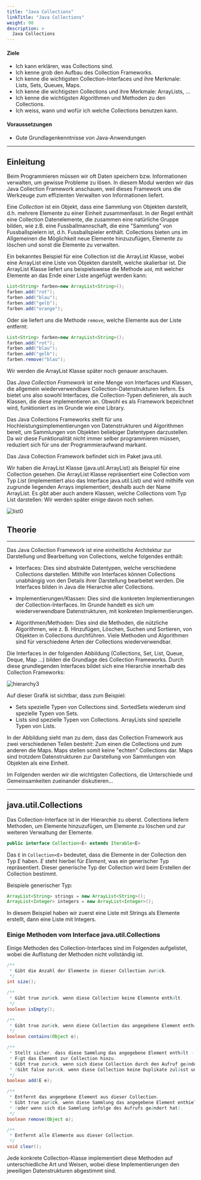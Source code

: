 ```yaml
---
title: "Java Collections"
linkTitle: "Java Collections"
weight: 98
description: >
  Java Collections
---
```


#### Ziele

* Ich kann erklären, was Collections sind.
* Ich kenne grob den Aufbau des Collection Frameworks.
* Ich kenne die wichtigsten Collection-Interfaces und ihre Merkmale: Lists, Sets, Queues, Maps.
* Ich kenne die wichtigsten Collections und ihre Merkmale: ArrayLists, ...
* Ich kenne die wichtigsten Algorithmen und Methoden zu den Collections.
* Ich weiss, wann und wofür ich welche Collections benutzen kann.

#### Voraussetzungen

* Gute Grundlagenkenntnisse von Java-Anwendungen

---

## Einleitung

Beim Programmieren müssen wir oft Daten speichern bzw. Informationen verwalten, um gewisse Probleme zu lösen.
In diesem Modul werden wir das Java Collection Framework anschauen, weil dieses Framework uns die Werkzeuge zum
effizienten Verwalten von Informationen liefert.

Eine *Collection* ist ein Objekt, dass eine Sammlung von Objekten darstellt, d.h. mehrere Elemente zu einer Einheit
zusammenfasst. In der Regel enthält eine Collection Datenelemente, die zusammen eine natürliche Gruppe bilden, wie z.B.
eine Fussballmannschaft, die eine "Sammlung" von Fussballspielern ist, d.h. Fussballspieler enthält. Collections bieten
uns im Allgemeinen die Möglichkeit neue Elemente hinzuzufügen, Elemente zu löschen und sonst die Elemente zu verwalten.

Ein bekanntes Beispiel für eine Collection ist die ArrayList Klasse, wobei eine ArrayList eine Liste von Objekten
darstellt, welche skalierbar ist. Die ArrayList Klasse liefert uns beispielsweise die Methode `add`, mit welcher
Elemente an das Ende einer Liste angefügt werden kann:

```java
List<String> farben=new ArrayList<String>();
farben.add("rot");
farben.add("blau");
farben.add("gelb");
farben.add("orange");
``` 

Oder sie liefert uns die Methode `remove`, welche Elemente aus der Liste entfernt:

```java
List<String> farben=new ArrayList<String>();
farben.add("rot");
farben.add("blau");
farben.add("gelb");
farben.remove("blau");
``` 

Wir werden die ArrayList Klasse später noch genauer anschauen.

Das *Java Collection Framework*  ist eine Menge von Interfaces und Klassen, die allgemein wiederverwendbare
Collection-Datenstrukturen liefern. Es bietet uns also sowohl Interfaces, die Collection-Typen definieren, als auch
Klassen, die diese implementieren an. Obwohl es als Framework bezeichnet wird, funktioniert es im Grunde wie eine
Library.

Das Java Collections Frameworks stellt für uns Hochleistungsimplementierungen von Datenstrukturen und Algorithmen
bereit, um Sammlungen von Objekten beliebiger Datentypen darzustellen. Da wir diese Funktionalität nicht immer selber 
programmieren müssen, reduziert sich für uns der Programmieraufwand markant.

Das Java Collection Framework befindet sich im Paket java.util.

Wir haben die ArrayList Klasse (java.util.ArrayList) als Beispiel für eine Collection gesehen. Die ArrayList Klasse
repräsentiert eine Collection vom Typ *List* (implementiert also das Interface java.util.List) und wird mithilfe von
zugrunde liegenden Arrays implementiert, deshalb auch der Name ArrayList. Es gibt aber auch andere Klassen, welche
Collections vom Typ List darstellen: Wir werden später einige davon noch sehen.

![list0](../java-collections/list0.png)

## Theorie

---

Das Java Collection Framework ist eine einheitliche Architektur zur Darstellung und Bearbeitung von Collections, welche
folgendes enthält:

* Interfaces: Dies sind abstrakte Datentypen, welche verschiedene Collections darstellen. Mithilfe von Interfaces können
  Collections unabhängig von den Details ihrer Darstellung bearbeitet werden. Die Interfaces bilden in Java die
  Hierarchie aller Collections.

* Implementierungen/Klassen: Dies sind die konkreten Implementierungen der Collection-Interfaces. Im Grunde handelt es
  sich um wiederverwendbare Datenstrukturen, mit konkreten Implementierungen.

* Algorithmen/Methoden: Dies sind die Methoden, die nützliche Algorithmen, wie z. B. Hinzufügen, Löschen, Suchen und
  Sortieren, von Objekten in Collections durchführen. Viele Methoden und Algorithmen sind für verschiedene Arten der
  Collections wiederverwendbar.

Die Interfaces in der folgenden Abbildung (Collections, Set, List, Queue, Deque, Map ...)
bilden die Grundlage des Collection Frameworks. Durch diese grundlegenden Interfaces bildet sich eine Hierarchie
innerhalb des Collection Frameworks:

![hierarchy3](../java-collections/hierarchy3.png)

Auf dieser Grafik ist sichtbar, dass zum Beispiel:

* Sets spezielle Typen von Collections sind. SortedSets wiederum sind spezielle Typen von Sets.
* Lists sind spezielle Typen von Collections. ArrayLists sind spezielle Typen von Lists.

In der Abbildung sieht man zu dem, dass das Collection Framework aus zwei verschiedenen Teilen besteht:
Zum einen die Collections und zum anderen die Maps. Maps stellen somit keine "echten" Collections dar. Maps sind
trotzdem Datenstrukturen zur Darstellung von Sammlungen von Objekten als eine Einheit.

Im Folgenden werden wir die wichtigsten Collections, die Unterschiede und Gemeinsamkeiten zueinander diskutieren...

---

## java.util.Collections

Das Collection-Interface ist in der Hierarchie zu oberst. Collections liefern Methoden, um Elemente hinzuzufügen, um
Elemente zu löschen und zur weiteren Verwaltung der Elemente.

```java
public interface Collection<E> extends Iterable<E>
```

Das `E` in `Collection<E>` bedeutet, dass die Elemente in der Collection den Typ *E* haben.
*E* steht hierbei für *Element*, was ein generischer Typ repräsentiert. Dieser generische Typ der Collection wird
beim Erstellen der Collection bestimmt.

Beispiele generischer Typ:

```java
ArrayList<String> strings = new ArrayList<String>();
ArrayList<Integer> integers = new ArrayList<Integer>();
```

In diesem Beispiel haben wir zuerst eine Liste mit Strings als Elemente erstellt, dann eine Liste mit Integers.

### Einige Methoden vom Interface java.util.Collections

Einige Methoden des Collection-Interfaces sind im Folgenden aufgelistet, wobei die Auflistung der Methoden nicht
vollständig ist.

```java
/**
 * Gibt die Anzahl der Elemente in dieser Collection zurück.
 */
int size();

/**
 * Gibt true zurück, wenn diese Collection keine Elemente enthält.
 */
boolean isEmpty();

/**
 * Gibt true zurück, wenn diese Collection das angegebene Element enthält.
 */
boolean contains(Object o);

/**
 * Stellt sicher, dass diese Sammlung das angegebene Element enthält - 
 * Fügt das Element zur Collection hinzu.
 * Gibt true zurück, wenn sich diese Collection durch den Aufruf geändert hat.
 * (Gibt false zurück, wenn diese Collection keine Duplikate zulässt und das angegebene Element bereits enthält.)
 */
boolean add(E e);

/**
 * Entfernt das angegebene Element aus dieser Collection.
 * Gibt true zurück, wenn diese Sammlung das angegebene Element enthielt
 * (oder wenn sich die Sammlung infolge des Aufrufs geändert hat).
 */
boolean remove(Object o);

/**
 * Entfernt alle Elemente aus dieser Collection.
 */
void clear();
```

Jede konkrete Collection-Klasse implementiert diese Methoden auf unterschiedliche Art und Weisen, wobei diese
Implementierungen den jeweiligen Datenstrukturen abgestimmt sind.